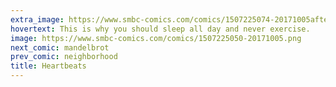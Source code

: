 ```yaml
---
extra_image: https://www.smbc-comics.com/comics/1507225074-20171005after.png
hovertext: This is why you should sleep all day and never exercise.
image: https://www.smbc-comics.com/comics/1507225050-20171005.png
next_comic: mandelbrot
prev_comic: neighborhood
title: Heartbeats
---
```


